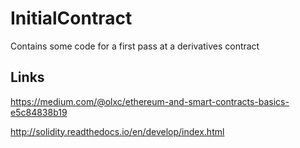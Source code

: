 # InitialContract

Contains some code for a first pass at a derivatives contract

## Links

https://medium.com/@olxc/ethereum-and-smart-contracts-basics-e5c84838b19

http://solidity.readthedocs.io/en/develop/index.html
